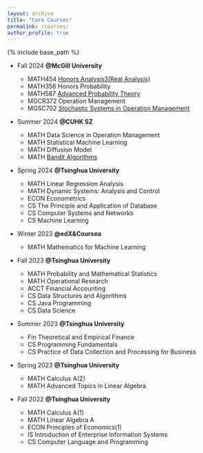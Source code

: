 ```yaml
---
layout: archive
title: "Core Courses"
permalink: /courses/
author_profile: true
---
```


{% include base_path %}


* Fall 2024   **@McGill University**
   * MATH454 [Honors Analysis3(Real Analysis)](https://www.math.mcgill.ca/jakobson/courses/math454.html)
   * MATH356 Honors Probability
   * MATH587 [Advanced Probability Theory](https://www.problab.ca/louigi/courses/2019/math587/index.html)
   * MGCR372 Operation Management
   * MGSC702 [Stochastic Systems in Operation Management](https://www.mcgill.ca/desautels/files/desautels/mgsc-702-syllabus.pdf)

* Summer 2024 **@CUHK SZ** 
   * MATH Data Science in Operation Management
   * MATH Statistical Machine Learning
   * MATH Diffusion Model
   * MATH [Bandit Algorithms](https://tor-lattimore.com/downloads/book/book.pdf)
     
* Spring 2024 **@Tsinghua University**
   * MATH Linear Regression Analysis
   * MATH Dynamic Systems: Analysis and Control
   * ECON Econometrics
   * CS The Principle and Application of Database
   * CS Computer Systems and Networks
   * CS Machine Learning
  
* Winter 2023 **@edX&Coursea**
  * MATH  Mathematics for Machine Learning

* Fall 2023 **@Tsinghua University**
  * MATH  Probability and Mathematical Statistics
  * MATH Operational Research
  * ACCT Financial Accounting 
  * CS Data Structures and Algorithms
  * CS Java Programming
  * CS Data Science

* Summer 2023 **@Tsinghua University**
  * Fin Theoretical and Empirical Finance 
  * CS Programming Fundamentals
  * CS Practice of Data Collection and Processing for Business
    
* Spring 2023 **@Tsinghua University**
  * MATH Calculus A(2)
  * MATH Advanced Topics in Linear Algebra

* Fall 2022 **@Tsinghua University**
  * MATH Calculus A(1)
  * MATH Linear Algebra A
  * ECON Principles of Economics(1)
  * IS Introduction of Enterprise Information Systems
  * CS Computer Language and Programming
